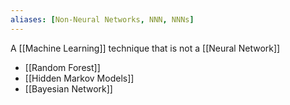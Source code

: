 ```yaml
---
aliases: [Non-Neural Networks, NNN, NNNs]
---
```


A [[Machine Learning]] technique that is not a [[Neural Network]]

- [[Random Forest]]
- [[Hidden Markov Models]]
- [[Bayesian Network]]